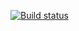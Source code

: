 [![Build status](https://ci.appveyor.com/api/projects/status/84stqa1dxfau2jct?svg=true)](https://ci.appveyor.com/project/ggamarin/postmanecho)
